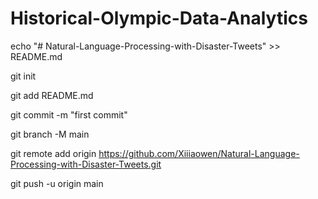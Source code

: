 # Historical-Olympic-Data-Analytics

echo "# Natural-Language-Processing-with-Disaster-Tweets" >> README.md

git init

git add README.md

git commit -m "first commit"

git branch -M main

git remote add origin https://github.com/Xiiiaowen/Natural-Language-Processing-with-Disaster-Tweets.git

git push -u origin main

